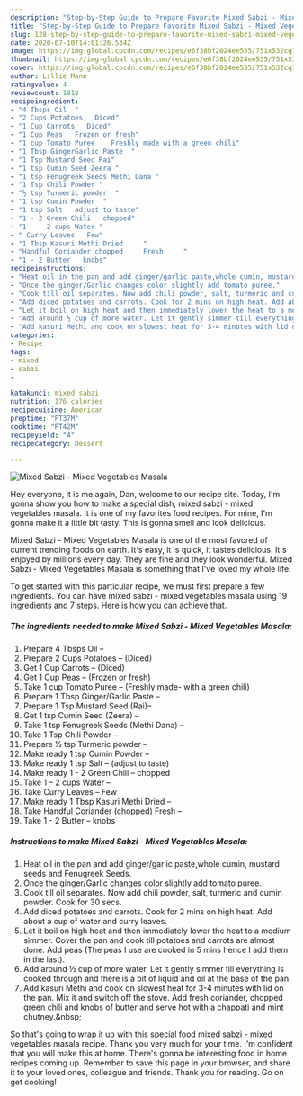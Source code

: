 ```yaml
---
description: "Step-by-Step Guide to Prepare Favorite Mixed Sabzi - Mixed Vegetables Masala"
title: "Step-by-Step Guide to Prepare Favorite Mixed Sabzi - Mixed Vegetables Masala"
slug: 128-step-by-step-guide-to-prepare-favorite-mixed-sabzi-mixed-vegetables-masala
date: 2020-07-10T14:01:26.534Z
image: https://img-global.cpcdn.com/recipes/e6f38bf2024ee535/751x532cq70/mixed-sabzi-mixed-vegetables-masala-recipe-main-photo.jpg
thumbnail: https://img-global.cpcdn.com/recipes/e6f38bf2024ee535/751x532cq70/mixed-sabzi-mixed-vegetables-masala-recipe-main-photo.jpg
cover: https://img-global.cpcdn.com/recipes/e6f38bf2024ee535/751x532cq70/mixed-sabzi-mixed-vegetables-masala-recipe-main-photo.jpg
author: Lillie Mann
ratingvalue: 4
reviewcount: 1818
recipeingredient:
- "4 Tbsps Oil  "
- "2 Cups Potatoes   Diced"
- "1 Cup Carrots   Diced"
- "1 Cup Peas   Frozen or fresh"
- "1 cup Tomato Puree    Freshly made with a green chili"
- "1 Tbsp GingerGarlic Paste  "
- "1 Tsp Mustard Seed Rai"
- "1 tsp Cumin Seed Zeera "
- "1 tsp Fenugreek Seeds Methi Dana "
- "1 Tsp Chili Powder "
- "½ tsp Turmeric powder  "
- "1 tsp Cumin Powder  "
- "1 tsp Salt   adjust to taste"
- "1 - 2 Green Chili   chopped"
- "1  –  2 cups Water "
- " Curry Leaves   Few"
- "1 Tbsp Kasuri Methi Dried     "
- "Handful Coriander chopped     Fresh     "
- "1 - 2 Butter   knobs"
recipeinstructions:
- "Heat oil in the pan and add ginger/garlic paste,whole cumin, mustard seeds and Fenugreek Seeds."
- "Once the ginger/Garlic changes color slightly add tomato puree."
- "Cook till oil separates. Now add chili powder, salt, turmeric and cumin powder. Cook for 30 secs."
- "Add diced potatoes and carrots. Cook for 2 mins on high heat. Add about a cup of water and curry leaves."
- "Let it boil on high heat and then immediately lower the heat to a medium simmer. Cover the pan and cook till potatoes and carrots are almost done. Add peas (The peas I use are cooked in 5 mins hence I add them in the last)."
- "Add around ½ cup of more water. Let it gently simmer till everything is cooked through and there is a bit of liquid and oil at the base of the pan."
- "Add kasuri Methi and cook on slowest heat for 3-4 minutes with lid on the pan. Mix it and switch off the stove. Add fresh coriander, chopped green chili and knobs of butter and serve hot with a chappati and mint chutney.&amp;nbsp;"
categories:
- Recipe
tags:
- mixed
- sabzi
- 

katakunci: mixed sabzi  
nutrition: 176 calories
recipecuisine: American
preptime: "PT37M"
cooktime: "PT42M"
recipeyield: "4"
recipecategory: Dessert

---
```



![Mixed Sabzi - Mixed Vegetables Masala](https://img-global.cpcdn.com/recipes/e6f38bf2024ee535/751x532cq70/mixed-sabzi-mixed-vegetables-masala-recipe-main-photo.jpg)

Hey everyone, it is me again, Dan, welcome to our recipe site. Today, I'm gonna show you how to make a special dish, mixed sabzi - mixed vegetables masala. It is one of my favorites food recipes. For mine, I'm gonna make it a little bit tasty. This is gonna smell and look delicious.

Mixed Sabzi - Mixed Vegetables Masala is one of the most favored of current trending foods on earth. It's easy, it is quick, it tastes delicious. It's enjoyed by millions every day. They are fine and they look wonderful. Mixed Sabzi - Mixed Vegetables Masala is something that I've loved my whole life.




To get started with this particular recipe, we must first prepare a few ingredients. You can have mixed sabzi - mixed vegetables masala using 19 ingredients and 7 steps. Here is how you can achieve that.

<!--inarticleads1-->

##### The ingredients needed to make Mixed Sabzi - Mixed Vegetables Masala:

1. Prepare 4 Tbsps Oil  –
1. Prepare 2 Cups Potatoes –  (Diced)
1. Get 1 Cup Carrots –  (Diced)
1. Get 1 Cup Peas –  (Frozen or fresh)
1. Take 1 cup Tomato Puree  –  (Freshly made- with a green chili)
1. Prepare 1 Tbsp Ginger/Garlic Paste  –
1. Prepare 1 Tsp Mustard Seed (Rai)–
1. Get 1 tsp Cumin Seed (Zeera) –
1. Take 1 tsp Fenugreek Seeds (Methi Dana) –
1. Take 1 Tsp Chili Powder –
1. Prepare ½ tsp Turmeric powder  –
1. Make ready 1 tsp Cumin Powder  –
1. Make ready 1 tsp Salt –  (adjust to taste)
1. Make ready 1 - 2 Green Chili –  chopped
1. Take 1  –  2 cups Water –
1. Take  Curry Leaves –  Few
1. Make ready 1 Tbsp Kasuri Methi Dried     –
1. Take Handful Coriander (chopped)     Fresh     –
1. Take 1 - 2 Butter –  knobs




<!--inarticleads2-->

##### Instructions to make Mixed Sabzi - Mixed Vegetables Masala:

1. Heat oil in the pan and add ginger/garlic paste,whole cumin, mustard seeds and Fenugreek Seeds.
1. Once the ginger/Garlic changes color slightly add tomato puree.
1. Cook till oil separates. Now add chili powder, salt, turmeric and cumin powder. Cook for 30 secs.
1. Add diced potatoes and carrots. Cook for 2 mins on high heat. Add about a cup of water and curry leaves.
1. Let it boil on high heat and then immediately lower the heat to a medium simmer. Cover the pan and cook till potatoes and carrots are almost done. Add peas (The peas I use are cooked in 5 mins hence I add them in the last).
1. Add around ½ cup of more water. Let it gently simmer till everything is cooked through and there is a bit of liquid and oil at the base of the pan.
1. Add kasuri Methi and cook on slowest heat for 3-4 minutes with lid on the pan. Mix it and switch off the stove. Add fresh coriander, chopped green chili and knobs of butter and serve hot with a chappati and mint chutney.&amp;nbsp;




So that's going to wrap it up with this special food mixed sabzi - mixed vegetables masala recipe. Thank you very much for your time. I'm confident that you will make this at home. There's gonna be interesting food in home recipes coming up. Remember to save this page in your browser, and share it to your loved ones, colleague and friends. Thank you for reading. Go on get cooking!
